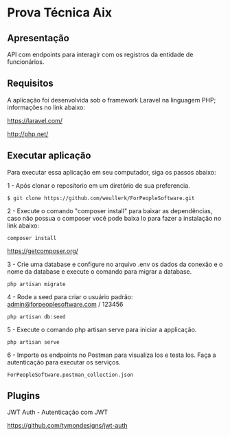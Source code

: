 # Prova Técnica Aix


## Apresentação
API com endpoints para interagir com os registros da entidade de funcionários.

## Requisitos

A aplicação foi desenvolvida sob o framework Laravel na linguagem PHP; informações no link abaixo:

https://laravel.com/

http://php.net/

## Executar aplicação

Para executar essa aplicação em seu computador, siga os passos abaixo:

1 - Após clonar o reposítorio em um diretório de sua preferencia.

```shell
$ git clone https://github.com/weullerk/ForPeopleSoftware.git
```

2 - Execute o comando "composer install" para baixar as dependências, caso não possua o composer você pode baixa lo para fazer a instalação no link abaixo:

```shell
composer install
```

https://getcomposer.org/

3 - Crie uma database e configure no arquivo .env os dados da conexão e o nome da database e execute o comando para migrar a database.

```shell
php artisan migrate
```

4 - Rode a seed para criar o usuário padrão: admin@forpeoplesoftware.com / 123456

```shell
php artisan db:seed
```

5 - Execute o comando php artisan serve para iniciar a applicação.

```shell
php artisan serve
```

6 - Importe os endpoints no Postman para visualiza los e testa los. Faça a autenticação para executar os serviços.

```shell
ForPeopleSoftware.postman_collection.json
```


## Plugins
JWT Auth - Autenticação com JWT

https://github.com/tymondesigns/jwt-auth
